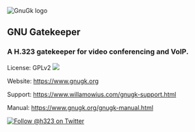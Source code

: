 ![GnuGk logo](https://www.gnugk.org/logo.gif)
## GNU Gatekeeper

### A H.323 gatekeeper for video conferencing and VoIP.

License: GPLv2  ![](https://img.shields.io/badge/license-GPL-green.svg)

Website: https://www.gnugk.org

Support: https://www.willamowius.com/gnugk-support.html

Manual: https://www.gnugk.org/gnugk-manual.html

[![Follow @h323 on Twitter](https://img.shields.io/twitter/follow/h323.svg?style=social)](https://twitter.com/intent/follow?screen_name=h323)

